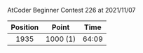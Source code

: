AtCoder Beginner Contest 226 at 2021/11/07

| Position | Point | Time |
|:---:|:---:|:---:|
| 1935 | 1000 (1) | 64:09 |
